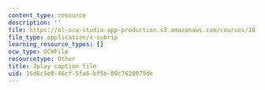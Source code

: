```yaml
---
content_type: resource
description: ''
file: https://ol-ocw-studio-app-production.s3.amazonaws.com/courses/18-065-matrix-methods-in-data-analysis-signal-processing-and-machine-learning-spring-2018/16d6c5e846cf5fa6bf5b09c7628079de_Cx5Z-OslNWE.vtt
file_type: application/x-subrip
learning_resource_types: []
ocw_type: OCWFile
resourcetype: Other
title: 3play caption file
uid: 16d6c5e8-46cf-5fa6-bf5b-09c7628079de
---
```

